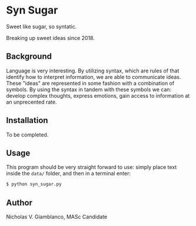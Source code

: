 # Syn Sugar #
Sweet like sugar,
   so syntatic.

   Breaking up sweet ideas since 2018.

## Background ##

Language is very interesting. By utilizing syntax, which are rules of that identify how to interpret information, we are able to communicate ideas. 
These "ideas" are represented in some fashion with a combination of symbols. By using the syntax in tandem with these symbols we can: develop complex thoughts, 
express emotions, gain access to information at an unprecented rate.  

## Installation ##

To be completed.

## Usage ##

This program should be very straight forward to use: simply place text inside the `data/` folder, and then in a terminal enter:

```bash
$ python syn_sugar.py

``` 

## Author ##

Nicholas V. Giamblanco, MASc Candidate